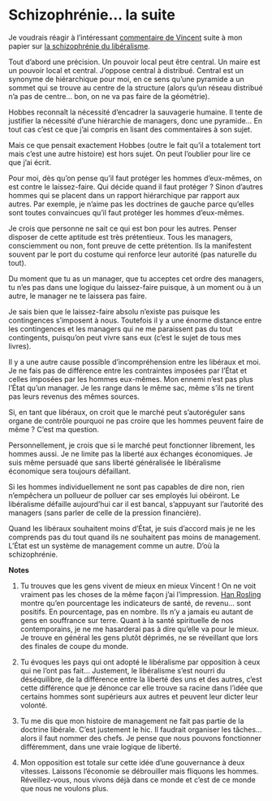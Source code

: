# Schizophrénie… la suite

Je voudrais réagir à l’intéressant [commentaire de Vincent](https://tcrouzet.com/2007/06/29/le-liberalisme-une-doctrine-schizophrenique/#comment-36822) suite à mon papier sur [la schizophrénie du libéralisme](https://tcrouzet.com/2007/06/29/le-liberalisme-une-doctrine-schizophrenique/).

Tout d’abord une précision. Un pouvoir local peut être central. Un maire est un pouvoir local et central. J’oppose central à distribué. Central est un synonyme de hiérarchique pour moi, en ce sens qu’une pyramide a un sommet qui se trouve au centre de la structure (alors qu’un réseau distribué n’a pas de centre… bon, on ne va pas faire de la géométrie).

Hobbes reconnaît la nécessité d’encadrer la sauvagerie humaine. Il tente de justifier la nécessité d’une hiérarchie de managers, donc une pyramide… En tout cas c’est ce que j’ai compris en lisant des commentaires à son sujet.

Mais ce que pensait exactement Hobbes (outre le fait qu’il a totalement tort mais c’est une autre histoire) est hors sujet. On peut l’oublier pour lire ce que j’ai écrit.

Pour moi, dès qu’on pense qu’il faut protéger les hommes d’eux-mêmes, on est contre le laissez-faire. Qui décide quand il faut protéger ? Sinon d’autres hommes qui se placent dans un rapport hiérarchique par rapport aux autres. Par exemple, je n’aime pas les doctrines de gauche parce qu’elles sont toutes convaincues qu’il faut protéger les hommes d’eux-mêmes.

Je crois que personne ne sait ce qui est bon pour les autres. Penser disposer de cette aptitude est très prétentieux. Tous les managers, consciemment ou non, font preuve de cette prétention. Ils la manifestent souvent par le port du costume qui renforce leur autorité (pas naturelle du tout).

Du moment que tu as un manager, que tu acceptes cet ordre des managers, tu n’es pas dans une logique du laissez-faire puisque, à un moment ou à un autre, le manager ne te laissera pas faire.

Je sais bien que le laissez-faire absolu n’existe pas puisque les contingences s’imposent à nous. Toutefois il y a une énorme distance entre les contingences et les managers qui ne me paraissent pas du tout contingents, puisqu’on peut vivre sans eux (c’est le sujet de tous mes livres).

Il y a une autre cause possible d’incompréhension entre les libéraux et moi. Je ne fais pas de différence entre les contraintes imposées par l’État et celles imposées par les hommes eux-mêmes. Mon ennemi n’est pas plus l’État qu’un manager. Je les range dans le même sac, même s’ils ne tirent pas leurs revenus des mêmes sources.

Si, en tant que libéraux, on croit que le marché peut s’autoréguler sans organe de contrôle pourquoi ne pas croire que les hommes peuvent faire de même ? C’est ma question.

Personnellement, je crois que si le marché peut fonctionner librement, les hommes aussi. Je ne limite pas la liberté aux échanges économiques. Je suis même persuadé que sans liberté généralisée le libéralisme économique sera toujours défaillant.

Si les hommes individuellement ne sont pas capables de dire non, rien n’empêchera un pollueur de polluer car ses employés lui obéiront. Le libéralisme défaille aujourd’hui car il est bancal, s’appuyant sur l’autorité des managers (sans parler de celle de la pression financière).

Quand les libéraux souhaitent moins d’État, je suis d’accord mais je ne les comprends pas du tout quand ils ne souhaitent pas moins de management. L’État est un système de management comme un autre. D’où la schizophrénie.

**Notes**

1. Tu trouves que les gens vivent de mieux en mieux Vincent ! On ne voit vraiment pas les choses de la même façon j’ai l’impression. [Han Rosling](https://tcrouzet.com/2006/10/11/les-problemes-globaux-existent-ils/) montre qu’en pourcentage les indicateurs de santé, de revenu… sont positifs. En pourcentage, pas en nombre. Ils n’y a jamais eu autant de gens en souffrance sur terre. Quant à la santé spirituelle de nos contemporains, je ne me hasarderai pas à dire qu’elle va pour le mieux. Je trouve en général les gens plutôt déprimés, ne se réveillant que lors des finales de coupe du monde.

2. Tu évoques les pays qui ont adopté le libéralisme par opposition à ceux qui ne l’ont pas fait… Justement, le libéralisme s’est nourri du déséquilibre, de la différence entre la liberté des uns et des autres, c’est cette différence que je dénonce car elle trouve sa racine dans l’idée que certains hommes sont supérieurs aux autres et peuvent leur dicter leur volonté.

3. Tu me dis que mon histoire de management ne fait pas partie de la doctrine libérale. C’est justement le hic. Il faudrait organiser les tâches… alors il faut nommer des chefs. Je pense que nous pouvons fonctionner différemment, dans une vraie logique de liberté.

4. Mon opposition est totale sur cette idée d’une gouvernance à deux vitesses. Laissons l’économie se débrouiller mais fliquons les hommes. Réveillez-vous, nous vivons déjà dans ce monde et c’est de ce monde que nous ne voulons plus.